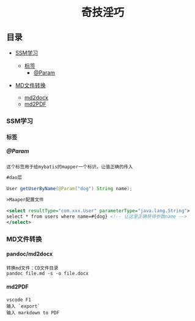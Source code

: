 #

<h1 align="center" >奇技淫巧</h1>

## 目录

* [SSM学习](#SSM学习)
  * [标签](标签#)
    * [@Param](#@Param)

* [MD文件转换](#MD文件转换)
  * [md2docx](#pandoc)
  * [md2PDF](#md2PDF)

### SSM学习

#### 标签

##### @Param

    这个标签用于给mybatis的mapper一个标识，让值正确的传入

``` java
#dao层

User getUserByName(@Param("dog") String name);
```

``` xml
>Maaper配置文件

<select resultType="com.xxx.User" parameterType="java.lang.String">
select * from users where name=#{dog} <!-- 让这里正确获得参数name -->
</select>
```

### MD文件转换

#### pandoc/md2docx

    转换md文件：CD文件目录
    pandoc file.md -s -o file.docx

#### md2PDF

    vscode F1
    输入 `export`
    输入 markdown to PDF
